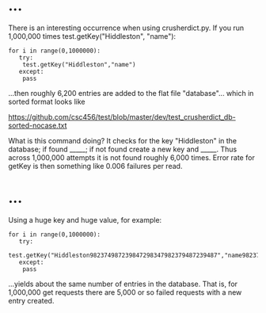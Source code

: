 # ...

There is an interesting occurrence when using crusherdict.py. If you run 1,000,000 times test.getKey("Hiddleston", "name"):

```
for i in range(0,1000000):
   try:
    test.getKey("Hiddleston","name")
   except:
    pass
```

...then roughly 6,200 entries are added to the flat file "database"... which in sorted format looks like 

https://github.com/csc456/test/blob/master/dev/test_crusherdict_db-sorted-nocase.txt

What is this command doing? It checks for the key "Hiddleston" in the database; if found _____; if not found create a new key and _____. Thus across 1,000,000 attempts it is not found roughly 6,000 times. Error rate for getKey is then something like 0.006 failures per read.

# ...

Using a huge key and huge value, for example:

```
for i in range(0,1000000):
   try:
    test.getKey("Hiddleston982374987239847298347982379487239487","name982374092374092740923740923740927304239847")
   except:
    pass
```

...yields about the same number of entries in the database. That is, for 1,000,000 get requests there are 5,000 or so failed requests with a new entry created.
